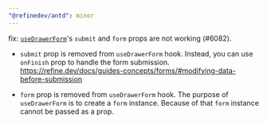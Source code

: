 ```yaml
---
"@refinedev/antd": minor
---
```


fix: [`useDrawerForm`](https://refine.dev/docs/ui-integrations/ant-design/hooks/use-drawer-form/)'s `submit` and `form` props are not working (#6082).

- `submit` prop is removed from `useDrawerForm` hook. Instead, you can use `onFinish` prop to handle the form submission.
  https://refine.dev/docs/guides-concepts/forms/#modifying-data-before-submission

- `form` prop is removed from `useDrawerForm` hook.
  The purpose of `useDrawerForm` is to create a `form` instance. Because of that `form` instance cannot be passed as a prop.
